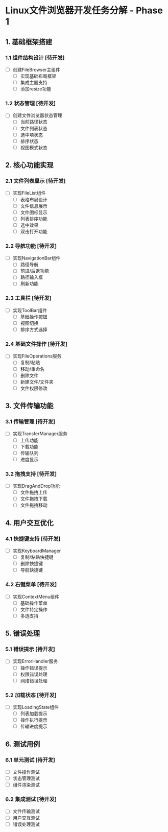 # Linux文件浏览器开发任务分解 - Phase 1

## 1. 基础框架搭建

### 1.1 组件结构设计 [待开发]
- [ ] 创建FileBrowser主组件
  * [ ] 实现基础布局框架
  * [ ] 集成主题支持
  * [ ] 添加resize功能

### 1.2 状态管理 [待开发]
- [ ] 创建文件浏览器状态管理
  * [ ] 当前路径状态
  * [ ] 文件列表状态
  * [ ] 选中项状态
  * [ ] 排序状态
  * [ ] 视图模式状态

## 2. 核心功能实现

### 2.1 文件列表显示 [待开发]
- [ ] 实现FileList组件
  * [ ] 表格布局设计
  * [ ] 文件信息展示
  * [ ] 文件图标显示
  * [ ] 列表排序功能
  * [ ] 选中效果
  * [ ] 双击打开功能

### 2.2 导航功能 [待开发]
- [ ] 实现NavigationBar组件
  * [ ] 路径导航
  * [ ] 前进/后退功能
  * [ ] 路径输入框
  * [ ] 刷新功能

### 2.3 工具栏 [待开发]
- [ ] 实现ToolBar组件
  * [ ] 基础操作按钮
  * [ ] 视图切换
  * [ ] 排序方式选择

### 2.4 基础文件操作 [待开发]
- [ ] 实现FileOperations服务
  * [ ] 复制/粘贴
  * [ ] 移动/重命名
  * [ ] 删除文件
  * [ ] 新建文件/文件夹
  * [ ] 文件权限修改

## 3. 文件传输功能

### 3.1 传输管理 [待开发]
- [ ] 实现TransferManager服务
  * [ ] 上传功能
  * [ ] 下载功能
  * [ ] 传输队列
  * [ ] 进度显示

### 3.2 拖拽支持 [待开发]
- [ ] 实现DragAndDrop功能
  * [ ] 文件拖拽上传
  * [ ] 文件拖拽下载
  * [ ] 文件拖拽移动

## 4. 用户交互优化

### 4.1 快捷键支持 [待开发]
- [ ] 实现KeyboardManager
  * [ ] 复制/粘贴快捷键
  * [ ] 删除快捷键
  * [ ] 导航快捷键

### 4.2 右键菜单 [待开发]
- [ ] 实现ContextMenu组件
  * [ ] 基础操作菜单
  * [ ] 文件特定操作
  * [ ] 多选支持

## 5. 错误处理

### 5.1 错误提示 [待开发]
- [ ] 实现ErrorHandler服务
  * [ ] 操作错误提示
  * [ ] 权限错误处理
  * [ ] 网络错误处理

### 5.2 加载状态 [待开发]
- [ ] 实现LoadingState组件
  * [ ] 列表加载提示
  * [ ] 操作执行提示
  * [ ] 传输进度提示

## 6. 测试用例

### 6.1 单元测试 [待开发]
- [ ] 文件操作测试
- [ ] 状态管理测试
- [ ] 组件渲染测试

### 6.2 集成测试 [待开发]
- [ ] 文件传输测试
- [ ] 用户交互测试
- [ ] 错误处理测试
